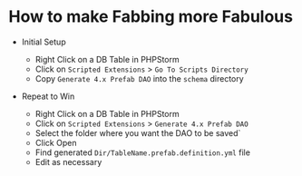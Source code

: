 # How to make Fabbing more Fabulous

* Initial Setup
  * Right Click on a DB Table in PHPStorm
  * Click on `Scripted Extensions` > `Go To Scripts Directory`
  * Copy `Generate 4.x Prefab DAO` into the `schema` directory

* Repeat to Win
  * Right Click on a DB Table in PHPStorm
  * Click on `Scripted Extensions` > `Generate 4.x Prefab DAO`
  * Select the folder where you want the DAO to be saved`
  * Click Open
  * Find generated `Dir/TableName.prefab.definition.yml` file
  * Edit as necessary
